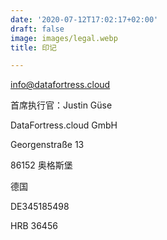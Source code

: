 ```yaml
---
date: '2020-07-12T17:02:17+02:00'
draft: false
image: images/legal.webp
title: 印记

---
```

<a id="mail" href="mailto:info@datafortress.cloud">info@dat<!--...-->afortress.cloud</a>

首席执行官：Justin Güse

DataFortress.cloud GmbH

Georgenstraße 13

86152 奥格斯堡

德国

DE345185498

HRB 36456
